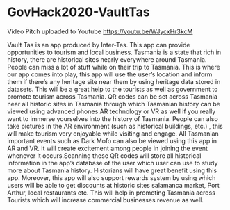 # GovHack2020-VaultTas
Video Pitch uploaded to Youtube
https://youtu.be/WJycxHr3kcM

Vault Tas is an app produced by Inter-Tas. This app can provide opportunities to tourism and local business. Tasmania is a state that rich in history, there are historical sites nearly everywhere around Tasmania. People can miss a lot of stuff while on their trip to Tasmania. This is where our app comes into play, this app will use the user’s location and inform them if there’s any heritage site near them by using heritage data stored in datasets. This will be a great help to the tourists as well as government to promote tourism across Tasmania. QR codes can be set across Tasmania near all historic sites in Tasmania through which Tasmanian history can be viewed using advanced phones AR technology or VR as well if you really want to immerse yourselves into the history of Tasmania. People can also take pictures in the AR environment (such as historical buildings, etc.) , this will make tourism very enjoyable while visiting and engage. All Tasmanian important events such as Dark Mofo can also be viewed using this app in AR and VR. It will create excitement among people in joining the event whenever it occurs.Scanning these QR codes will store all historical information in the app’s database of the user which user can use to study more about Tasmania history. Historians will have great benefit using this app. Moreover, this app will also support rewards system by using which users will be able to get discounts at historic sites salamanca market, Port Arthur, local restaurants etc. This will help in promoting Tasmania across Tourists which will increase commercial businesses revenue as well. 
